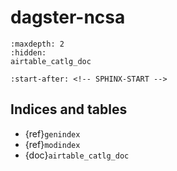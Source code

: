 # dagster-ncsa

```{toctree}
:maxdepth: 2
:hidden:
airtable_catlg_doc
```

```{include} ../README.md
:start-after: <!-- SPHINX-START -->
```

## Indices and tables

- {ref}`genindex`
- {ref}`modindex`
- {doc}`airtable_catlg_doc`